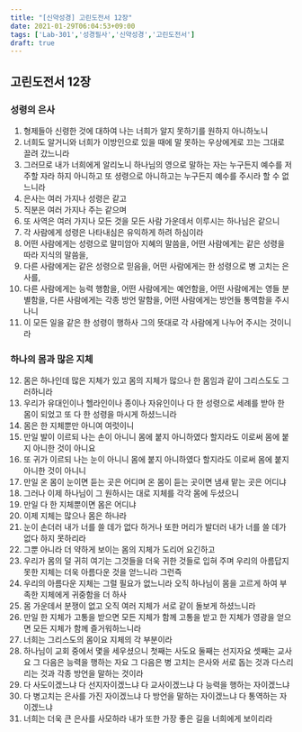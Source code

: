 ```yaml
---
title: "[신약성경] 고린도전서 12장"
date: 2021-01-29T06:04:53+09:00
tags: ['Lab-301','성경필사','신약성경','고린도전서']
draft: true
---
```

## 고린도전서 12장
### 성령의 은사
1. 형제들아 신령한 것에 대하여 나는 너희가 알지 못하기를 원하지 아니하노니
2. 너희도 알거니와 너희가 이방인으로 있을 때에 말 못하는 우상에게로 끄는 그대로 끌려 갔느니라
3. 그러므로 내가 너희에게 알리노니 하나님의 영으로 말하는 자는 누구든지 예수를 저주할 자라 하지 아니하고 또 셩령으로 아니하고는 누구든지 예수를 주시라 할 수 없느니라
4. 은사는 여러 가지나 성령은 같고
5. 직분은 여러 가지나 주는 같으며
6. 또 사역은 여러 가지나 모든 것을 모든 사람 가운데서 이루시는 하나님은 같으니
7. 각 사람에게 성령은 나타내심은 유익하게 하려 하심이라
8. 어떤 사람에게는 성령으로 말미암아 지혜의 말씀을, 어떤 사람에게는 같은 성령을 따라 지식의 말씀을,
9. 다른 사람에게는 같은 성령으로 믿음을, 어떤 사람에게는 한 성령으로 병 고치는 은사를, 
10. 다른 사람에게는 능력 행함을, 어떤 사람에게는 예언함을, 어떤 사람에게는 영들 분별함을, 다른 사람에게는 각종 방언 말함을, 어떤 사람에게는 방언들 통역함을 주시나니
11. 이 모든 일을 같은 한 성령이 행하사 그의 뜻대로 각 사람에게 나누어 주시는 것이니라
### 하나의 몸과 많은 지체
12. 몸은 하나인데 많은 지체가 있고 몸의 지체가 많으나 한 몸임과 같이 그리스도도 그러하니라
13. 우리가 유대인이나 헬라인이나 종이나 자유인이나 다 한 성령으로 세례를 받아 한 몸이 되었고 또 다 한 성령을 마시게 하셨느니라
14. 몸은 한 지체뿐만 아니여 여럿이니
15. 만일 발이 이르되 나는 손이 아니니 몸에 붙지 아니하였다 할지라도 이로써 몸에 붙지 아니한 것이 아니요
16. 또 귀가 이르되 나는 눈이 아니니 몸에 붙지 아니하였다 할지라도 이로써 몸에 붙지 아니한 것이 아니니
17. 만일 온 몸이 눈이면 듣는 곳은 어디며 온 몸이 듣는 곳이면 냄새 맡는 곳은 어디냐 
18. 그러나 이제 하나님이 그 원하시는 대로 지체를 각각 몸에 두셨으니
19. 만일 다 한 지체뿐이면 몸은 어디냐
20. 이제 지체는 많으나 몸은 하나라
21. 눈이 손더러 내가 너를 쓸 데가 없다 하거나 또한 머리가 발더러 내가 너를 쓸 데가 없다 하지 못하리라
22. 그뿐 아니라 더 약하게 보이는 몸의 지체가 도리어 요긴하고
23. 우리가 몸의 덜 귀히 여기는 그것들을 더욱 귀한 것들로 입혀 주며 우리의 아름답지 못한 지체는 더욱 아름다운 것을 얻느니라 그런즉
24. 우리의 아름다운 지체는 그럴 필요가 없느니라 오직 하나님이 몸을 고르게 하여 부족한 지체에게 귀중함을 더 하사
25. 몸 가운데서 분쟁이 없고 오직 여러 지체가 서로 같이 돌보게 하셨느니라
26. 만일 한 지체가 고통을 받으면 모든 지체가 함께 고통을 받고 한 지체가 영광을 얻으면 모든 지체가 함께 즐거워하느니라
27. 너희는 그리스도의 몸이요 지체의 각 부분이라
28. 하나님이 교회 중에서 몇을 세우셨으니 첫째는 사도요 둘째는 선지자요 셋째는 교사요 그 다음은 능력을 행하는 자요 그 다음은 병 고치는 은사와 서로 돕는 것과 다스리리는 것과 각종 방언을 말하는 것이라
29. 다 사도이겠느냐 다 선지자이겠느냐 다 교사이겠느냐 다 능력을 행하는 자이겠느냐
30. 다 병고치는 은사를 가진 자이겠느냐 다 방언을 말하는 자이겠느냐 다 통역하는 자이겠느냐
31. 너희는 더욱 큰 은사를 사모하라 내가 또한 가장 좋은 길을 너희에게 보이리라

